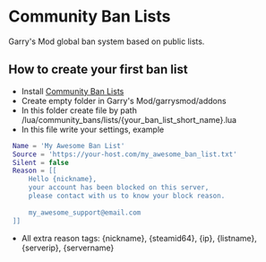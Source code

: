 # Community Ban Lists
 Garry's Mod global ban system based on public lists.

## How to create your first ban list
- Install [Community Ban Lists](https://github.com/Pika-Software/gmod_community_ban_lists)
- Create empty folder in Garry's Mod/garrysmod/addons
- In this folder create file by path /lua/community_bans/lists/{your_ban_list_short_name}.lua
- In this file write your settings, example
```lua
 Name = 'My Awesome Ban List'
 Source = 'https://your-host.com/my_awesome_ban_list.txt'
 Silent = false
 Reason = [[
     Hello {nickname},
     your account has been blocked on this server,
     please contact with us to know your block reason.
    
     my_awesome_support@email.com
 ]]
```
- All extra reason tags: {nickname}, {steamid64}, {ip}, {listname}, {serverip}, {servername}
